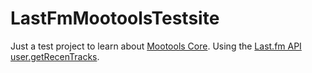LastFmMootoolsTestsite
======================

Just a test project to learn about [Mootools Core](http://mootools.net/docs/core).
Using the [Last.fm API user.getRecenTracks](http://www.last.fm/api/show/user.getRecentTracks).
